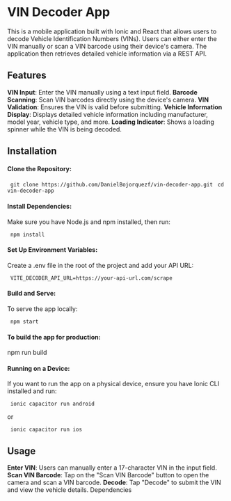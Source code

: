 # VIN Decoder App

This is a mobile application built with Ionic and React that allows users to decode Vehicle Identification Numbers (VINs). Users can either enter the VIN manually or scan a VIN barcode using their device's camera. The application then retrieves detailed vehicle information via a REST API.

## Features

**VIN Input**: Enter the VIN manually using a text input field.
**Barcode Scanning**: Scan VIN barcodes directly using the device's camera.
**VIN Validation**: Ensures the VIN is valid before submitting.
**Vehicle Information Display**: Displays detailed vehicle information including manufacturer, model year, vehicle type, and more.
**Loading Indicator**: Shows a loading spinner while the VIN is being decoded.

## Installation

#### Clone the Repository:

``` git clone https://github.com/DanielBojorquezf/vin-decoder-app.git``` 
``` cd vin-decoder-app``` 

#### Install Dependencies:

Make sure you have Node.js and npm installed, then run:

``` npm install``` 

#### Set Up Environment Variables:

Create a .env file in the root of the project and add your API URL:

``` VITE_DECODER_API_URL=https://your-api-url.com/scrape``` 

#### Build and Serve:

To serve the app locally:

``` npm start``` 

#### To build the app for production:

npm run build

#### Running on a Device:

If you want to run the app on a physical device, ensure you have Ionic CLI installed and run:

``` ionic capacitor run android``` 

or

``` ionic capacitor run ios``` 

## Usage
**Enter VIN**: Users can manually enter a 17-character VIN in the input field.
**Scan VIN Barcode**: Tap on the "Scan VIN Barcode" button to open the camera and scan a VIN barcode.
**Decode**: Tap "Decode" to submit the VIN and view the vehicle details.
Dependencies